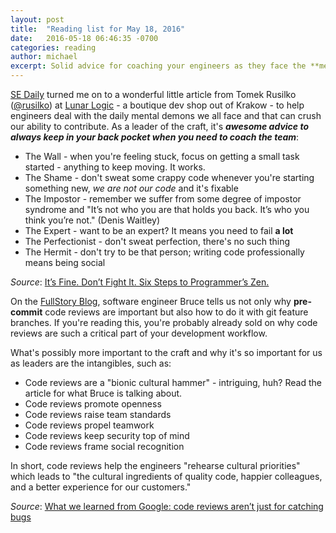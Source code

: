 ```yaml
---
layout: post
title:  "Reading list for May 18, 2016"
date:   2016-05-18 06:46:35 -0700
categories: reading
author: michael
excerpt: Solid advice for coaching your engineers as they face the **mental demons standing between them and their code**; code reviews as **cultural bionic hammers**, or why and how pre-commit code reviews matter to your culture
---
```


[SE Daily](http://softwareengineeringdaily.com/) turned me on to a wonderful little article from Tomek Rusilko ([@rusilko](https://twitter.com/rusilko)) at [Lunar Logic](http://www.lunarlogic.io/) - a boutique dev shop out of Krakow - to help engineers deal with the daily mental demons we all face and that can crush our ability to contribute. As a leader of the craft, it's ***awesome advice to always keep in your back pocket when you need to coach the team***:

* The Wall - when you're feeling stuck, focus on getting a small task started - anything to keep moving. It works.
* The Shame - don't sweat some crappy code whenever you're starting something new, *we are not our code* and it's fixable
* The Impostor - remember we suffer from some degree of impostor syndrome and "It’s not who you are that holds you back. It’s who you think you’re not." (Denis Waitley)
* The Expert - want to be an expert? It means you need to fail **a lot**
* The Perfectionist - don't sweat perfection, there's no such thing
* The Hermit - don't try to be that person; writing code professionally means being social

*Source*: [It’s Fine. Don’t Fight It. Six Steps to Programmer’s Zen.](http://blog.lunarlogic.io/2016/six-steps-to-programmers-zen/)

On the [FullStory Blog](http://blog.fullstory.com), software engineer Bruce tells us not only why **pre-commit** code reviews are important but also how to do it with git feature branches. If you're reading this, you're probably already sold on why code reviews are such a critical part of your development workflow.

What's possibly more important to the craft and why it's so important for us as leaders are the intangibles, such as:

* Code reviews are a "bionic cultural hammer" - intriguing, huh? Read the article for what Bruce is talking about.
* Code reviews promote openness
* Code reviews raise team standards
* Code reviews propel teamwork
* Code reviews keep security top of mind
* Code reviews frame social recognition

In short, code reviews help the engineers "rehearse cultural priorities" which leads to "the cultural ingredients of quality code, happier colleagues, and a better experience for our customers."

*Source*: [What we learned from Google: code reviews aren’t just for catching bugs](http://blog.fullstory.com/2016/04/code-reviews-arent-just-for-catching-bugs/)
